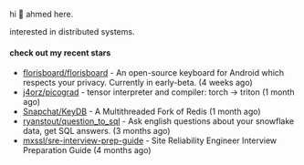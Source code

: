 hi 👋 ahmed here.

interested in distributed systems.

#### check out my recent stars

- [florisboard/florisboard](https://github.com/florisboard/florisboard) - An open-source keyboard for Android which respects your privacy. Currently in early-beta. (4 weeks ago)
- [j4orz/picograd](https://github.com/j4orz/picograd) - tensor interpreter and compiler: torch -&gt; triton (1 month ago)
- [Snapchat/KeyDB](https://github.com/Snapchat/KeyDB) - A Multithreaded Fork of Redis (1 month ago)
- [ryanstout/question_to_sql](https://github.com/ryanstout/question_to_sql) - Ask english questions about your snowflake data, get SQL answers. (3 months ago)
- [mxssl/sre-interview-prep-guide](https://github.com/mxssl/sre-interview-prep-guide) - Site Reliability Engineer Interview Preparation Guide (4 months ago)

